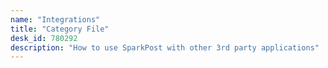 ```yaml
---
name: "Integrations"
title: "Category File"
desk_id: 780292
description: "How to use SparkPost with other 3rd party applications"
---
```

